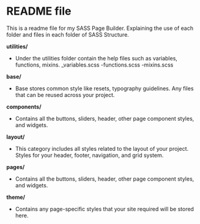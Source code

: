 # README file 
This is a readme file for my SASS Page Builder. Explaining  the use of each folder and files in each folder of SASS Structure.

**utilities/** 
- Under the utilities folder contain the help files such as variables, functions, mixins.
   	_variables.scss
    -functions.scss
	-mixins.scss

**base/**
- Base stores common style like resets, typography guidelines. Any files that can be reused across your project.

**components/**
- Contains all the buttons, sliders, header, other page component styles, and widgets.

**layout/**
- This category includes all styles related to the layout of your project. Styles for your header, footer, navigation, and grid system.

**pages/**
- Contains all the buttons, sliders, header, other page component styles, and widgets.

**theme/**
- Contains any page-specific styles that your site required will be stored here.